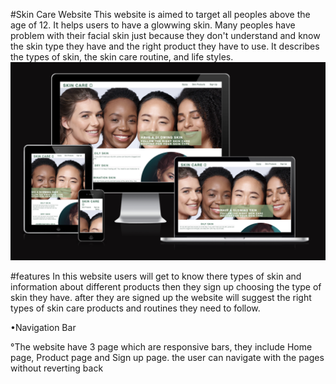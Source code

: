 #Skin Care Website
This website is aimed to target all peoples above the age of 12. It helps users to have a glowwing skin. Many peoples have problem with their facial skin just because they don't understand and know the skin type they have and the right product they have to use. It describes the types of skin, the skin care routine, and life styles.
<img src="assets/images/res.jpg" alt="screenshoot">

#features
In this website users will get to know there types of skin and information about different products then they sign up choosing the type of skin they have. after they are signed up the website will suggest the right types of skin care products and routines they need to follow.

•Navigation Bar

°The website have 3 page which are responsive bars, they include Home page, Product page and Sign up page. the user can navigate with the pages without reverting back
